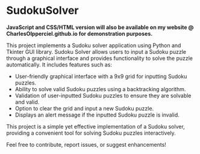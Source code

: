 # SudokuSolver
**JavaScript and CSS/HTML version will also be available on my website @ CharlesOIpperciel.github.io for demonstration purposes.**

This project implements a Sudoku solver application using Python and Tkinter GUI library. Sudoku Solver allows users to input a Sudoku puzzle through a graphical interface and provides functionality to solve the puzzle automatically. It includes features such as:

- User-friendly graphical interface with a 9x9 grid for inputting Sudoku puzzles.
- Ability to solve valid Sudoku puzzles using a backtracking algorithm.
- Validation of user-inputted Sudoku puzzles to ensure they are solvable and valid.
- Option to clear the grid and input a new Sudoku puzzle.
- Displays an alert message if the inputted Sudoku puzzle is invalid.

This project is a simple yet effective implementation of a Sudoku solver, providing a convenient tool for solving Sudoku puzzles interactively.

Feel free to contribute, report issues, or suggest enhancements!
